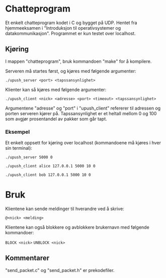# Chatteprogram
Et enkelt chatteprogram kodet i C og bygget på UDP. Hentet fra hjemmeeksamen i "Introduksjon til operativsystemer og datakommunikasjon". 
Programmet er kun testet over localhost.

## Kjøring
I mappen "chatteprogram", bruk kommandoen "make" for å kompilere.


Serveren må startes først, og kjøres med følgende argumenter:

```./upush_server <port> <tapssansynlighet>```

Klienter kan så kjøres med følgende argumenter:

```./upush_client <nick> <adresse> <port> <timeout> <tapssansynlighet>```

Argumentene "adresse" og "port" i "upush_client" refererer til adressen og porten serveren kjører på. 
Tapssansynlighet er et heltall mellom 0 og 100 som avgjør prosentandel av pakker som går tapt.

### Eksempel

Et enkelt oppsett for kjøring over localhost (kommandoene må kjøres i hver sin terminal):

```./upush_server 5000 0```

```./upush_client alice 127.0.0.1 5000 10 0```

```./upush_client bob 127.0.0.1 5000 10 0```

# Bruk

Klientene kan sende meldinger til hverandre ved å skrive:

```@<nick> <melding>```

Klientene kan også blokkere og avblokkere brukernavn med følgende kommandoer:

```BLOCK <nick>```
```UNBLOCK <nick>```

## Kommentarer
"send_packet.c" og "send_packet.h" er prekodefiler.
